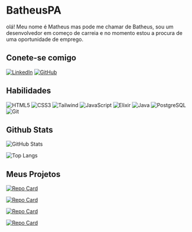 # BatheusPA
olá! Meu nome é Matheus mas pode me chamar de Batheus, sou um desenvolvedor em começo de carreia e no momento estou a procura de uma oportunidade de emprego.

## Conete-se comigo
[![LinkedIn](https://img.shields.io/badge/LinkedIn-0077B5?style=for-the-badge&logo=linkedin&logoColor=white)](www.linkedin.com/in/matheus-lopes-4939991b0)
[![GitHub](https://img.shields.io/badge/GitHub-100000?style=for-the-badge&logo=github&logoColor=white)](https://github.com/BatheusPA)
## Habilidades
![HTML5](https://img.shields.io/badge/HTML5-E34F26?style=for-the-badge&logo=html5&logoColor=white)
![CSS3](https://img.shields.io/badge/CSS3-1572B6?style=for-the-badge&logo=css3&logoColor=white)
![Tailwind](https://img.shields.io/badge/tailwindcss-%2338B2AC.svg?style=for-the-badge&logo=tailwind-css&logoColor=white)
![JavaScript](https://img.shields.io/badge/JavaScript-F7DF1E?style=for-the-badge&logo=javascript&logoColor=black)
![Elixir](https://img.shields.io/badge/Elixir-4B275F?style=for-the-badge&logo=elixir&logoColor=white)
![Java](https://img.shields.io/badge/java-%23ED8B00.svg?style=for-the-badge&logo=openjdk&logoColor=white)
![PostgreSQL](https://img.shields.io/badge/PostgreSQL-000?style=for-the-badge&logo=postgresql)
![Git](https://img.shields.io/badge/GIT-E44C30?style=for-the-badge&logo=git&logoColor=white)
## Github Stats
![GitHub Stats](https://github-readme-stats.vercel.app/api?username=BatheusPA&theme=transparent&bg_color=000&border_color=30A3DC&show_icons=true&icon_color=30A3DC&title_color=E94D5F&text_color=FFF)

![Top Langs](https://github-readme-stats-git-masterrstaa-rickstaa.vercel.app/api/top-langs/?username=BatheusPA&layout=compact&bg_color=000&border_color=30A3DC&title_color=E94D5F&text_color=FFF)
## Meus Projetos 
[![Repo Card](https://github-readme-stats.vercel.app/api/pin/?username=BatheusPA&repo=PetLife&bg_color=000&border_color=30A3DC&show_icons=true&icon_color=30A3DC&title_color=E94D5F&text_color=FFF)](https://github.com/BatheusPA/PetLife)

[![Repo Card](https://github-readme-stats.vercel.app/api/pin/?username=BatheusPA&repo=Quiz&bg_color=000&border_color=30A3DC&show_icons=true&icon_color=30A3DC&title_color=E94D5F&text_color=FFF)](https://github.com/BatheusPA/Quiz)

[![Repo Card](https://github-readme-stats.vercel.app/api/pin/?username=BatheusPA&repo=DoctorCare&bg_color=000&border_color=30A3DC&show_icons=true&icon_color=30A3DC&title_color=E94D5F&text_color=FFF)](https://github.com/BatheusPA/DoctorCare)

[![Repo Card](https://github-readme-stats.vercel.app/api/pin/?username=BatheusPA&repo=CampoMinado&bg_color=000&border_color=30A3DC&show_icons=true&icon_color=30A3DC&title_color=E94D5F&text_color=FFF)](https://github.com/BatheusPA/CampoMinado)
